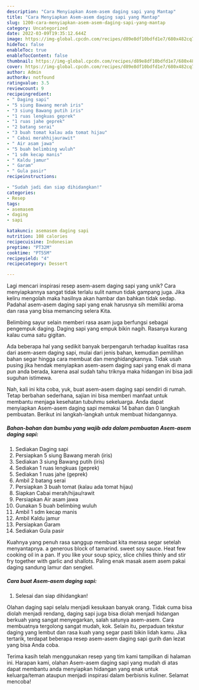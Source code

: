 ```yaml
---
description: "Cara Menyiapkan Asem-asem daging sapi yang Mantap"
title: "Cara Menyiapkan Asem-asem daging sapi yang Mantap"
slug: 1200-cara-menyiapkan-asem-asem-daging-sapi-yang-mantap
category: Uncategorized
date: 2022-03-09T19:35:12.644Z
image: https://img-global.cpcdn.com/recipes/d89e8df10bdfd1e7/680x482cq70/asem-asem-daging-sapi-foto-resep-utama.jpg
hideToc: false
enableToc: true
enableTocContent: false
thumbnail: https://img-global.cpcdn.com/recipes/d89e8df10bdfd1e7/680x482cq70/asem-asem-daging-sapi-foto-resep-utama.jpg
cover: https://img-global.cpcdn.com/recipes/d89e8df10bdfd1e7/680x482cq70/asem-asem-daging-sapi-foto-resep-utama.jpg
author: Admin
authorAv: notfound
ratingvalue: 3.5
reviewcount: 9
recipeingredient:
- " Daging sapi"
- "5 siung Bawang merah iris"
- "3 siung Bawang putih iris"
- "1 ruas lengkuas geprek"
- "1 ruas jahe geprek"
- "2 batang serai"
- "3 buah tomat kalau ada tomat hijau"
- " Cabai merahhijaurawit"
- " Air asam jawa"
- "5 buah belimbing wuluh"
- "1 sdm kecap manis"
- " Kaldu jamur"
- " Garam"
- " Gula pasir"
recipeinstructions:

- "Sudah jadi dan siap dihidangkan!"
categories:
- Resep
tags:
- asemasem
- daging
- sapi

katakunci: asemasem daging sapi 
nutrition: 108 calories
recipecuisine: Indonesian
preptime: "PT32M"
cooktime: "PT55M"
recipeyield: "4"
recipecategory: Dessert

---
```





Lagi mencari inspirasi resep asem-asem daging sapi yang unik? Cara menyiapkannya sangat tidak terlalu sulit namun tidak gampang juga. Jika keliru mengolah maka hasilnya akan hambar dan bahkan tidak sedap. Padahal asem-asem daging sapi yang enak harusnya sih memiliki aroma dan rasa yang bisa memancing selera Kita.





Belimbing sayur selain memberi rasa asam juga berfungsi sebagai pengempuk daging. Daging sapi yang empuk bikin nagih. Rasanya kurang kalau cuma satu gigitan.

Ada beberapa hal yang sedikit banyak berpengaruh terhadap kualitas rasa dari asem-asem daging sapi, mulai dari jenis bahan, kemudian pemilihan bahan segar hingga cara membuat dan menghidangkannya. Tidak usah pusing jika hendak menyiapkan asem-asem daging sapi yang enak di mana pun anda berada, karena asal sudah tahu triknya maka hidangan ini bisa jadi suguhan istimewa.






Nah, kali ini kita coba, yuk, buat asem-asem daging sapi sendiri di rumah. Tetap berbahan sederhana, sajian ini bisa memberi manfaat untuk membantu menjaga kesehatan tubuhmu sekeluarga. Anda dapat menyiapkan Asem-asem daging sapi memakai 14 bahan dan 0 langkah pembuatan. Berikut ini langkah-langkah untuk membuat hidangannya.

<!--inarticleads1-->

##### Bahan-bahan dan bumbu yang wajib ada dalam pembuatan Asem-asem daging sapi:

1. Sediakan  Daging sapi
1. Persiapkan 5 siung Bawang merah (iris)
1. Sediakan 3 siung Bawang putih (iris)
1. Sediakan 1 ruas lengkuas (geprek)
1. Sediakan 1 ruas jahe (geprek)
1. Ambil 2 batang serai
1. Persiapkan 3 buah tomat (kalau ada tomat hijau)
1. Siapkan  Cabai merah/hijau/rawit
1. Persiapkan  Air asam jawa
1. Gunakan 5 buah belimbing wuluh
1. Ambil 1 sdm kecap manis
1. Ambil  Kaldu jamur
1. Persiapkan  Garam
1. Sediakan  Gula pasir


Kuahnya yang penuh rasa sanggup membuat kita merasa segar setelah menyantapnya. a generous block of tamarind. sweet soy sauce. Heat few cooking oil in a pan. If you like your soup spicy, slice chilies thinly and stir fry together with garlic and shallots. Paling enak masak asem asem pakai daging sandung lamur dan sengkel. 

<!--inarticleads2-->

##### Cara buat Asem-asem daging sapi:


1. Selesai dan siap dihidangkan!

Olahan daging sapi selalu menjadi kesukaan banyak orang. Tidak cuma bisa diolah menjadi rendang, daging sapi juga bisa diolah menjadi hidangan berkuah yang sangat menyegarkan, salah satunya asem-asem. Cara membuatnya tergolong sangat mudah, kok. Selain itu, perpaduan tekstur daging yang lembut dan rasa kuah yang segar pasti bikin lidah kamu. Jika tertarik, terdapat beberapa resep asem-asem daging sapi gurih dan lezat yang bisa Anda coba. 

Terima kasih telah menggunakan resep yang tim kami tampilkan di halaman ini. Harapan kami, olahan Asem-asem daging sapi yang mudah di atas dapat membantu anda menyiapkan hidangan yang enak untuk keluarga/teman ataupun menjadi inspirasi dalam berbisnis kuliner. Selamat mencoba!
